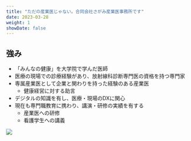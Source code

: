 ```yaml
---
title: "ただの産業医じゃない。合同会社さがみ産業医事務所です"
date: 2023-03-28
weight: 1
showDate: false
---
```


## 強み
- 「みんなの健康」を大学院で学んだ医師
- 医療の現場での診療経験があり、放射線科診断専門医の資格を持つ専門家
- 専属産業医として企業と関わりを持った経験のある産業医
  - 健康経営に対する助言
- デジタルの知識を有し、医療・現場のDXに関心
- 現在も専門職教育に携わり、講演・研修の実績を有する
  - 産業医への研修
  - 看護学生への講義

![](https://source.unsplash.com/random/?nature/)